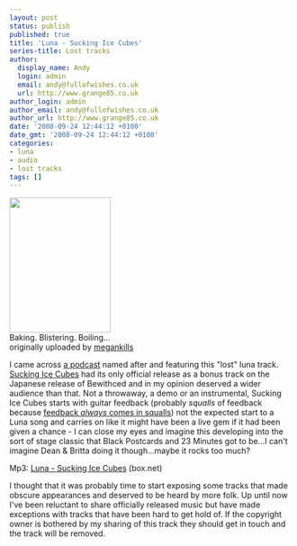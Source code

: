 ```yaml
---
layout: post
status: publish
published: true
title: 'Luna - Sucking Ice Cubes'
series-title: Lost tracks
author:
  display_name: Andy
  login: admin
  email: andy@fullofwishes.co.uk
  url: http://www.grange85.co.uk
author_login: admin
author_email: andy@fullofwishes.co.uk
author_url: http://www.grange85.co.uk
date: '2008-09-24 12:44:12 +0100'
date_gmt: '2008-09-24 12:44:12 +0100'
categories:
- luna
- audio
- lost tracks
tags: []
---
```

<div class="imagebox-a"><a title="34/365 hot., by megankills" alt="34/365 hot., by megankills" alt="34/365 hot., by megankills" alt="34/365 hot., by megankills" href="http://flickr.com/photos/megankills/2654950303/"><img src="https://farm4.static.flickr.com/3059/2654950303_c64901b7f0_m.jpg" width="180" height="240"></a><br/>Baking. Blistering. Boiling...<br/>originally uploaded by <a href="http://flickr.com/photos/megankills/2654950303/">megankills</a></div>
<p>I came across <a href="http://suckingicecubes.blogspot.com/">a podcast</a> named after and featuring this "lost" luna track. <a href="https://db.fullofwishes.co.uk/track/70/">Sucking Ice Cubes</a> had its only official release as a bonus track on the Japanese release of Bewithced and in my opinion deserved a wider audience than that. Not a throwaway, a demo or an instrumental, Sucking Ice Cubes starts with guitar feedback (probably <em>squalls</em> of feedback because <a href="http://www.google.com/search?q=+guitar+feedback+squalls">feedback <em>always</em> comes in squalls</a>) not the expected start to a Luna song and carries on like it might have been a live gem if it had been given a chance - I can close my eyes and imagine this developing into the sort of stage classic that Black Postcards and 23 Minutes got to be...I can't imagine Dean & Britta doing it though...maybe it rocks too much?</p>
<p>Mp3: <a href="http://www.box.net/shared/fts1ed4c6p">Luna - Sucking Ice Cubes</a> (box.net)</p>
<p>I thought that it was probably time to start exposing some tracks that made obscure appearances and deserved to be heard by more folk. Up until now I've been reluctant to share officially released music but have made exceptions with tracks that have been hard to get hold of. If the copyright owner is bothered by my sharing of this track they should get in touch and the track will be removed.</p>
